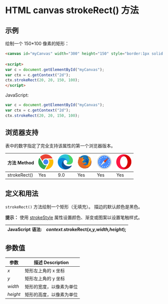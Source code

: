 HTML canvas strokeRect() 方法
===

## 示例

绘制一个 150\*100 像素的矩形：

```html idoc:preview:iframe
<canvas id="myCanvas" width="300" height="150" style="border:1px solid #d3d3d3;">您的浏览器不支持 HTML5 canvas 标签。</canvas>

<script>
var c = document.getElementById("myCanvas");
var ctx = c.getContext("2d");
ctx.strokeRect(20, 20, 150, 100);
</script>
```

JavaScript:

```js
var c = document.getElementById("myCanvas");
var ctx = c.getContext("2d");
ctx.strokeRect(20, 20, 150, 100);
```

## 浏览器支持

表中的数字指定了完全支持该属性的第一个浏览器版本。

| 方法 Method | ![chrome][1] | ![edge][2] | ![firefox][3] | ![safari][4] | ![opera][5] |
| ------ | --- | --- | --- | --- | --- |
| strokeRect() | Yes | 9.0 | Yes | Yes | Yes |
<!--rehype:style=width: 100%; display: inline-table;-->

## 定义和用法

`strokeRect()` 方法绘制一个矩形（无填充）。 描边的默认颜色是黑色。

**提示：** 使用 [strokeStyle](canvas_strokestyle.md) 属性设置颜色、渐变或图案以设置笔触样式。

| JavaScript 语法: | *context*.strokeRect(*x,y,width,height*); |
| ------ | ------ |
<!--rehype:style=width: 100%; display: inline-table;-->

## 参数值

| 参数 | 描述 Description |
| ----- | ----- |
| *x*       | 矩形左上角的 x 坐标 |
| *y*       | 矩形左上角的 y 坐标 |
| *width*   | 矩形的宽度，以像素为单位 |
| *height*  | 矩形的高度，以像素为单位 |
<!--rehype:style=width: 100%; display: inline-table;-->



[1]: ../assets/chrome.svg
[2]: ../assets/edge.svg
[3]: ../assets/firefox.svg
[4]: ../assets/safari.svg
[5]: ../assets/opera.svg